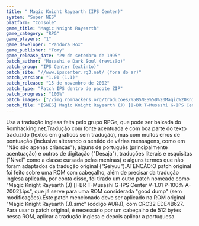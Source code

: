 ```yaml
---
title: " Magic Knight Rayearth (IPS Center)"
system: "Super NES"
platform: "Console"
game_title: "Magic Knight Rayearth"
game_category: "RPG"
game_players: "1"
game_developer: "Pandora Box"
game_publisher: "Tomy"
game_release_date: "29 de setembro de 1995"
patch_author: "Musashi e Dark Soul (revisão)"
patch_group: "IPS Center (extinto)"
patch_site: "//www.ipscenter.rg3.net/ (fora do ar)"
patch_version: "1.01 (1.1)"
patch_release: "15 de novembro de 2002"
patch_type: "Patch IPS dentro de pacote ZIP"
patch_progress: "100%"
patch_images: ["//img.romhackers.org/traducoes/%5BSNES%5D%20Magic%20Knight%20Rayearth%20-%20IPS%20Center%20e%20Tradu-Roms%20-%201.png","//img.romhackers.org/traducoes/%5BSNES%5D%20Magic%20Knight%20Rayearth%20-%20IPS%20Center%20-%202.png","//img.romhackers.org/traducoes/%5BSNES%5D%20Magic%20Knight%20Rayearth%20-%20IPS%20Center%20-%203.png"]
patch_file: "[SNES] Magic Knight Rayearth (J) [I-BR T-Musashi G-IPS Center V-1.01 P-100% A-2002].zip"
---
```

Usa a tradução inglesa feita pelo grupo RPGe, que pode ser baixada do Romhacking.net.Tradução com fonte acentuada e com boa parte do texto traduzido (textos em gráficos sem tradução), mas com muitos erros de pontuação (inclusive alterando o sentido de várias mensagens, como em "Não são apenas crianças"), alguns de português (principalmente acentuação) e outros de digitação ("Desaja"), traduções literais e esquisitas ("Nivel" como a classe cursada pelas meninas) e alguns termos que não foram adaptados da tradução original ("Seiyuu").ATENÇÃO:O patch original foi feito sobre uma ROM com cabeçalho, além de precisar da tradução inglesa aplicada, por conta disso, foi tirado um outro patch nomeado como "Magic Knight Rayearth (J) [I-BR T-Musashi G-IPS Center V-1.01 P-100% A-2002].ips", que já serve para uma ROM considerada "good dump" (sem modificações).Este patch mencionado deve ser aplicado na ROM original "Magic Knight Rayearth (J).smc" (código AURJ), com CRC32 EDE4B627. Para usar o patch original, é necessário por um cabeçalho de 512 bytes nessa ROM, aplicar a tradução inglesa e depois aplicar a portuguesa.